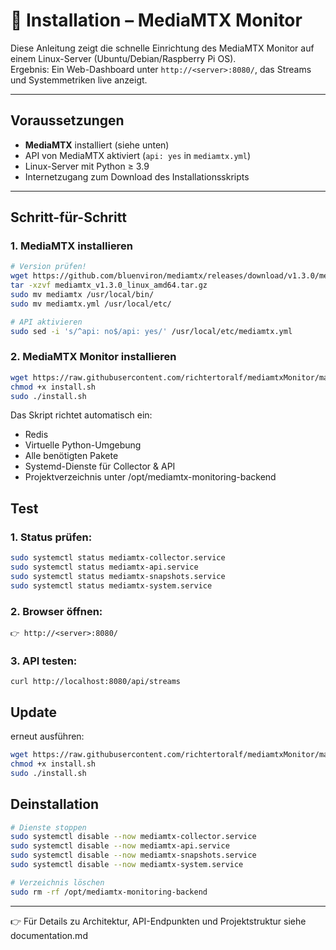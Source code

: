 # 🚀 Installation – MediaMTX Monitor

Diese Anleitung zeigt die schnelle Einrichtung des MediaMTX Monitor auf einem Linux-Server (Ubuntu/Debian/Raspberry Pi OS).  
Ergebnis: Ein Web-Dashboard unter `http://<server>:8080/`, das Streams und Systemmetriken live anzeigt.

---

## Voraussetzungen
- **MediaMTX** installiert (siehe unten)
- API von MediaMTX aktiviert (`api: yes` in `mediamtx.yml`)
- Linux-Server mit Python ≥ 3.9
- Internetzugang zum Download des Installationsskripts

---

## Schritt-für-Schritt

### 1. MediaMTX installieren
```bash
# Version prüfen!
wget https://github.com/bluenviron/mediamtx/releases/download/v1.3.0/mediamtx_v1.3.0_linux_amd64.tar.gz
tar -xzvf mediamtx_v1.3.0_linux_amd64.tar.gz
sudo mv mediamtx /usr/local/bin/
sudo mv mediamtx.yml /usr/local/etc/

# API aktivieren
sudo sed -i 's/^api: no$/api: yes/' /usr/local/etc/mediamtx.yml
```

### 2. MediaMTX Monitor installieren
```bash
wget https://raw.githubusercontent.com/richtertoralf/mediamtxMonitor/main/install.sh
chmod +x install.sh
sudo ./install.sh
```
Das Skript richtet automatisch ein:

- Redis
- Virtuelle Python-Umgebung
- Alle benötigten Pakete
- Systemd-Dienste für Collector & API
- Projektverzeichnis unter /opt/mediamtx-monitoring-backend

## Test
### 1. Status prüfen:
```bash
sudo systemctl status mediamtx-collector.service
sudo systemctl status mediamtx-api.service
sudo systemctl status mediamtx-snapshots.service
sudo systemctl status mediamtx-system.service
```

### 2. Browser öffnen:

`👉 http://<server>:8080/`

### 3. API testen:
```
curl http://localhost:8080/api/streams
```

## Update
erneut ausführen:
```bash
wget https://raw.githubusercontent.com/richtertoralf/mediamtxMonitor/main/install.sh
chmod +x install.sh
sudo ./install.sh
```

## Deinstallation
```bash
# Dienste stoppen
sudo systemctl disable --now mediamtx-collector.service
sudo systemctl disable --now mediamtx-api.service
sudo systemctl disable --now mediamtx-snapshots.service
sudo systemctl disable --now mediamtx-system.service

# Verzeichnis löschen
sudo rm -rf /opt/mediamtx-monitoring-backend
```
---
👉 Für Details zu Architektur, API-Endpunkten und Projektstruktur siehe documentation.md

